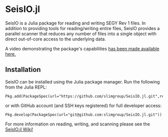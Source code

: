 # SeisIO.jl
SeisIO is a Julia package for reading and writing SEGY Rev 1 files. In addition to providing tools for reading/writing entire files, SeisIO provides a parallel scanner that reduces any number of files into a single object with direct out-of-core access to the underlying data. 

A video demonstrating the package's capabilities [has been made available here.](https://www.youtube.com/watch?v=tx530QOPeZo&feature=youtu.be)

## Installation 
SeisIO can be installed using the Julia package manager. Run the following from the Julia REPL:

```
Pkg.add(PackageSpec(url="https://github.com/slimgroup/SeisIO.jl.git",rev="master"))
```

or with GitHub account (and SSH keys registered) for full developer access:

```
Pkg.develop(PackageSpec(url="git@github.com:slimgroup/SeisIO.jl.git"))
```


For more information on reading, writing, and scanning please see the [SeisIO.jl Wiki!](https://github.com/slimgroup/SeisIO.jl/wiki)
